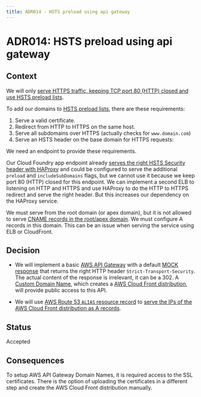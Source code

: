 ```yaml
---
title: ADR014 - HSTS preload using api gateway
---
```


# ADR014: HSTS preload using api gateway

## Context

We will only [serve HTTPS traffic, keeping TCP port 80 (HTTP) closed and use HSTS preload lists](../ADR032-ssl-only-for-applications-and-cf-endpoints).

To add our domains to [HSTS preload lists](https://hstspreload.appspot.com/), there are these requirements:

 1. Serve a valid certificate.
 2. Redirect from HTTP to HTTPS on the same host.
 3. Serve all subdomains over HTTPS (actually checks for `www.domain.com`)
 4. Serve an HSTS header on the base domain for HTTPS requests:

We need an endpoint to provide these requirements.

Our Cloud Foundry app endpoint already [serves the
right HSTS Security header with HAProxy](../ADR008-haproxy-for-request-rewriting)
and could be configured to serve the additional `preload` and `includeSubDomains` flags,
but we cannot use it because we keep port 80 (HTTP) closed for this endpoint.
We can implement a second ELB to listening on HTTP and HTTPS and use
HAProxy to do the HTTP to HTTPS redirect and serve the right header.
But this increases our dependency on the HAProxy service.

We must serve from the root domain (or apex domain), but it is not allowed to
serve [CNAME records in the root/apex domain](http://serverfault.com/questions/613829/why-cant-a-cname-record-be-used-at-the-apex-aka-root-of-a-domain). We must configure A records in this domain. This can be
an issue when serving the service using ELB or CloudFront.

## Decision

 * We will implement a basic [AWS API Gateway](https://aws.amazon.com/api-gateway/)
   with a default [MOCK response](https://aws.amazon.com/about-aws/whats-new/2015/09/introducing-mock-integration-generate-api-responses-from-api-gateway-directly/)
   that returns the right HTTP header `Strict-Transport-Security`. The actual
   content of the response is irrelevant, it can be a 302.
   A [Custom Domain Name](http://docs.aws.amazon.com/apigateway/latest/developerguide/how-to-custom-domains.html),
   which creates a [AWS Cloud Front distribution](http://docs.aws.amazon.com/AmazonCloudFront/latest/DeveloperGuide/distribution-overview.html),
   will provide public access to this API.

 * We will use [AWS Route 53 `ALIAS` resource record](http://docs.aws.amazon.com/Route53/latest/APIReference/CreateAliasRRSAPI.html)
   to [serve the IPs of the AWS Cloud Front distribution as A records](http://docs.aws.amazon.com/Route53/latest/DeveloperGuide/routing-to-cloudfront-distribution.html).


## Status

Accepted

## Consequences

To setup AWS API Gateway Domain Names, it is required access to the SSL certificates. There is the option of uploading the certificates in a different step and create the AWS Cloud Front distribution manually.

